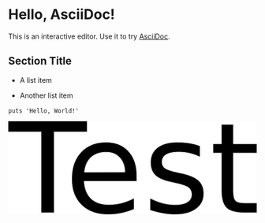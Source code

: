 # Hello, AsciiDoc!

This is an interactive editor.
Use it to try [AsciiDoc](https://asciidoc.org).

## Section Title

- A list item

- Another list item

``` highlight
puts 'Hello, World!'
```

![test\_image](./test.png)